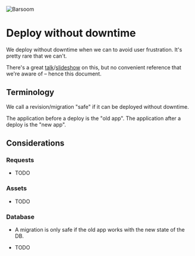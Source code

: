![Barsoom](http://barsoom.se/barsoom.png)

# Deploy without downtime

We deploy without downtime when we can to avoid user frustration. It's pretty rare that we can't.

There's a great [talk](http://www.youtube.com/watch?v=R6bVTthtnZ0)/[slideshow](https://github.com/barsoom/devbook/tree/master/deploy_without_downtime) on this, but no convenient reference that we're aware of – hence this document.

## Terminology

We call a revision/migration "safe" if it can be deployed without downtime.

The application before a deploy is the "old app". The application after a deploy is the "new app".

## Considerations

### Requests

* TODO

### Assets

* TODO

### Database

* A migration is only safe if the old app works with the new state of the DB.

* TODO
